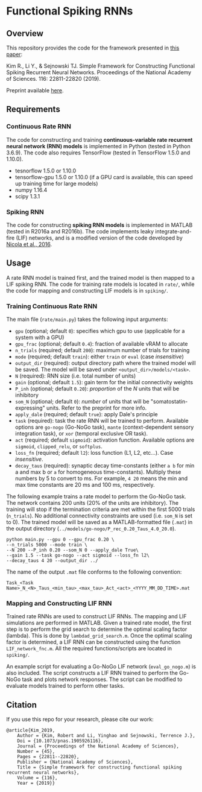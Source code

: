 # Functional Spiking RNNs

## Overview

This repository provides the code for the framework presented in [this paper](https://www.pnas.org/content/116/45/22811):

Kim R., Li Y., & Sejnowski TJ. Simple Framework for Constructing Functional Spiking Recurrent Neural Networks. Proceedings of the National Academy of Sciences. 116: 22811-22820 (2019).

Preprint available [here](https://www.biorxiv.org/content/10.1101/579706v2).

## Requirements

### Continuous Rate RNN
The code for constructing and training **continuous-variable rate recurrent neural network (RNN) models** is implemented in Python (tested in Python 3.6.9). The code also requires TensorFlow (tested in TensorFlow 1.5.0 and 1.10.0). 

- tesnorflow 1.5.0 or 1.10.0
- tensorflow-gpu 1.5.0 or 1.10.0 (if a GPU card is available, this can speed up training time for large models)
- numpy 1.16.4
- scipy 1.3.1

### Spiking RNN
The code for constructing **spiking RNN models** is implemented in MATLAB (tested in R2016a and R2016b). The code implements leaky integrate-and-fire (LIF) networks, and is a modified version of the code developed by [Nicola et al., 2016](https://senselab.med.yale.edu/modeldb/ShowModel.cshtml?model=190565&file=/NicolaClopath2017/#tabs-1).


## Usage
A rate RNN model is trained first, and the trained model is then mapped to a LIF spiking RNN. The code for training rate models is located in `rate/`, while the code for mapping and constructing LIF models is in `spiking/`.

### Training Continuous Rate RNN

The main file (`rate/main.py`) takes the following input arguments:

- `gpu` (optional; default `0`): specifies which gpu to use (applicable for a system with a GPU)
- `gpu_frac` (optional; default `0.4`): fraction of available vRAM to allocate
- `n_trials` (required; default `200`): maximum number of trials for training
- `mode` (required; default `train`): either `train` or `eval` (case *insensitive*)
- `output_dir` (required): output directory path where the trained model will be saved. The model will be saved under `<output_dir>/models/<task>`.
- `N` (required): RNN size (i.e. total number of units)
- `gain` (optional; default `1.5`): gain term for the initial connectivity weights
- `P_inh` (optional; default `0.20`): *proportion* of the *N* units that will be inhibitory
- `som_N` (optional; default `0`): *number* of units that will be "somatostatin-expressing" units. Refer to the preprint for more info.
- `apply_dale` (required; default `true`): apply Dale's principle
- `task` (required): task the rate RNN will be trained to perform. Available options are `go-nogo` (Go-NoGo task), `mante` (context-dependent sensory integration task), or `xor` (temporal exclusive OR task). 
- `act` (required; default `sigmoid`): activation function. Available options are `sigmoid`, `clipped_relu`, or `softplus`.
- `loss_fn` (required; default `l2`): loss function (L1, L2, etc...). Case *insensitive*.
- `decay_taus` (required): synaptic decay time-constants (either `a b` for min a and max b or `a` for homogeneous time-constants). Multiply these numbers by 5 to convert to ms. For example, `4 20` means the min and max time constants are 20 ms and 100 ms, respectively.

The following example trains a rate model to perform the Go-NoGo task. The network contains 200 units (20% of the units are inhibitory). The training will stop if the termination criteria are met within the first 5000 trials (`n_trials`). No additional connectivity constraints are used (i.e. `som_N` is set to 0). The trained model will be saved as a MATLAB-formatted file (`.mat`) in the output directory (`../models/go-nogo/P_rec_0.20_Taus_4.0_20.0`).

```
python main.py --gpu 0 --gpu_frac 0.20 \
--n_trials 5000 --mode train \
--N 200 --P_inh 0.20 --som_N 0 --apply_dale True\
--gain 1.5 --task go-nogo --act sigmoid --loss_fn l2\
--decay_taus 4 20 --output_dir ../
```

The name of the output `.mat` file conforms to the following convention:

```
Task_<Task Name>_N_<N>_Taus_<min_tau>_<max_tau>_Act_<act>_<YYYY_MM_DD_TIME>.mat
```

### Mapping and Constructing LIF RNN
Trained rate RNNs are used to construct LIF RNNs. The mapping and LIF simulations are performed in MATLAB.
Given a trained rate model, the first step is to perform the grid search to determine the optimal scaling factor (lambda). This is done by `lambdad_grid_search.m`. Once the optimal scaling factor is determined, a LIF RNN can be constructed using the function `LIF_network_fnc.m`. All the required functions/scripts are located in `spiking/`.

An example script for evaluating a Go-NoGo LIF network (`eval_go_nogo.m`) is also included. The script constructs a LIF RNN trained to perform the Go-NoGo task and plots network responses. The script can be modified to evaluate models trained to perform other tasks.

## Citation
If you use this repo for your research, please cite our work:

```
@article{Kim_2019,
    Author = {Kim, Robert and Li, Yinghao and Sejnowski, Terrence J.},
    Doi = {10.1073/pnas.1905926116},
    Journal = {Proceedings of the National Academy of Sciences},
    Number = {45},
    Pages = {22811--22820},
    Publisher = {National Academy of Sciences},
    Title = {Simple framework for constructing functional spiking recurrent neural networks},
    Volume = {116},
    Year = {2019}}
```


